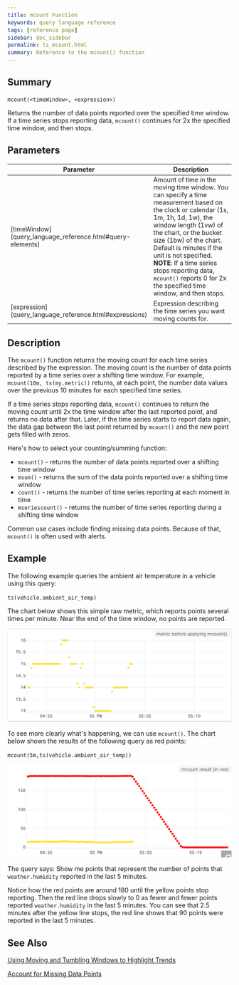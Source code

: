 ```yaml
---
title: mcount Function
keywords: query language reference
tags: [reference page]
sidebar: doc_sidebar
permalink: ts_mcount.html
summary: Reference to the mcount() function
---
```


## Summary

```
mcount(<timeWindow>, <expression>)
```
Returns the number of data points reported over the specified time window. If a time series stops reporting data, `mcount()` continues for 2x the specified time window, and then stops.

## Parameters

<table>
<tbody>
<thead>
<tr><th width="20%">Parameter</th><th width="80%">Description</th></tr>
</thead>
<tr>
<td markdown="span">[timeWindow](query_language_reference.html#query-elements)</td>
<td>Amount of time in the moving time window. You can specify a time measurement based on the clock or calendar (1s, 1m, 1h, 1d, 1w), the window length (1vw) of the chart, or the bucket size (1bw) of the chart. Default is minutes if the unit is not specified.

<div><strong>NOTE</strong>: If a time series stops reporting data, <code>mcount()</code> reports 0 for 2x the specified time window, and then stops.</div></td></tr>
<tr>
<td markdown="span"> [expression](query_language_reference.html#expressions)</td>
<td>Expression describing the time series you want moving counts for.  </td>
</tr>
</tbody>
</table>

## Description

The `mcount()` function returns the moving count for each time series described by the expression. The moving count is the number of data points reported by a time series over a shifting time window. For example, `mcount(10m, ts(my.metric))` returns, at each point, the number data values over the previous 10 minutes for each specified time series.

If a time series stops reporting data, `mcount()` continues to return the moving count until 2x the time window after the last reported point, and returns no data after that. Later, if the time series starts to report data again, the data gap between the last point returned by `mcount()` and the new point gets filled with zeros.

Here's how to select your counting/summing function:

* `mcount()` - returns the number of data points reported over a shifting time window
* `msum()` - returns the sum of the data points reported over a shifting time window
* `count()` - returns the number of time series reporting at each moment in time
* `mseriescount()` - returns the number of time series reporting during a shifting time window

Common use cases include finding missing data points. Because of that, `mcount()` is often used with alerts. 

## Example

The following example queries the ambient air temperature in a vehicle using this query:

`ts(vehicle.ambient_air_temp)`

The chart below shows this simple raw metric, which reports points several times per minute. Near the end of the time window, no points are reported.

![chart_without_mcount](images/mcount_1.png)

To see more clearly what's happening, we can use `mcount()`. The chart below shows the results of the following query as red points:

`mcount(5m,ts(vehicle.ambient_air_temp))`

![chart_with_mcount](images/mcount_2.png)

The query says: Show me points that represent the number of points that `weather.humidity` reported in the last 5 minutes.

Notice how the red points are around 180 until the yellow points stop reporting. Then the red line drops slowly to 0 as fewer and fewer points reported `weather.humidity` in the last 5 minutes. You can see that 2.5 minutes after the yellow line stops, the red line shows that 90 points were reported in the last 5 minutes.

## See Also

[Using Moving and Tumbling Windows to Highlight Trends](query_language_windows_trends.html)

[Account for Missing Data Points](alerts_robustness_increasing.html#account-for-missing-data-points)

